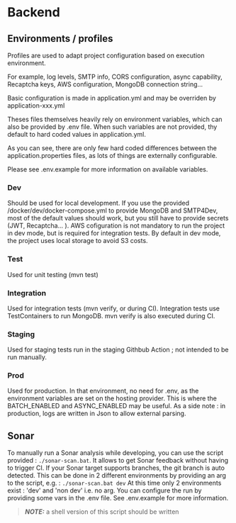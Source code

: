 # Backend

## Environments / profiles

Profiles are used to adapt project configuration based on execution environment.

For example, log levels, SMTP info, CORS configuration, async capability, Recaptcha keys, AWS configuration, MongoDB connection string...

Basic configuration is made in application.yml and may be overriden by application-xxx.yml

Theses files themselves heavily rely on environment variables, which can also be provided by .env file. When such variables are not provided, thy default to hard coded values in application.yml. 

As you can see, there are only few hard coded differences between the application.properties files, as lots of things are externally configurable.

Please see .env.example for more information on available variables.

### Dev

Should be used for local development. If you use the provided /docker/dev/docker-compose.yml to provide MongoDB and SMTP4Dev, most of the default values should work, but you still have to provide secrets (JWT, Recaptcha... ). AWS cofiguration is not mandatory to run the project in dev mode, but is required for integration tests. By default in dev mode, the project uses local storage to avoid S3 costs.

### Test

Used for unit testing (mvn test) 

### Integration

Used for integration tests (mvn verify, or during CI). Integration tests use TestContainers to run MongoDB. 
mvn verify is also executed during CI.

### Staging

Used for staging tests run in the staging Githbub Action ; not intended to be run manually. 

### Prod

Used for production. In that environment, no need for .env, as the environment variables are set on the hosting provider. This is where the BATCH_ENABLED and ASYNC_ENABLED may be useful. As a side note : in production, logs are written in Json to allow external parsing.


## Sonar
To manually run a Sonar analysis while developing, you can use the script provided : `./sonar-scan.bat`.
It allows to get Sonar feedback without having to trigger CI. If your Sonar target supports branches, the git branch is auto detected.
This can be done in 2 different environments by providing an arg to the script, e.g. : `./sonar-scan.bat dev`
At this time only 2 environments exist : 'dev' and 'non dev' i.e. no arg.
You can configure the run by providing some vars in the .env file. See .env.example for more information.

> **_NOTE:_** a shell version of this script should be written 